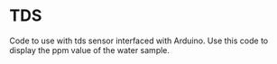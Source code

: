 # TDS
Code to use with tds sensor interfaced with Arduino.
Use this code to display the ppm value of the water sample.
